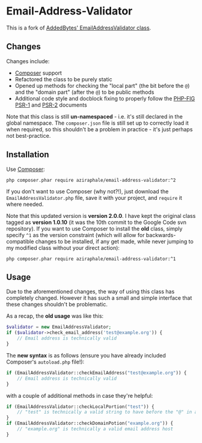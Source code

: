 Email-Address-Validator
=======================

This is a fork of [AddedBytes' EmailAddressValidator class](https://code.google.com/p/php-email-address-validation/).

## Changes ##
Changes include:

- [Composer](https://getcomposer.org/) support
- Refactored the class to be purely static
- Opened up methods for checking the "local part" (the bit before the `@`) and the "domain part" (after the `@`) 
to be public methods
- Additional code style and docblock fixing to properly follow the [PHP-FIG PSR-1](http://www.php-fig.org/psr/psr-1/) 
and [PSR-2](http://www.php-fig.org/psr/psr-2/) documents

Note that this class is still **un-namespaced** - i.e. it's still declared in the global namespace. The `composer.json` 
file is still set up to correctly load it when required, so this shouldn't be a problem in practice - it's just perhaps
not best-practice.

## Installation ##
Use [Composer](https://getcomposer.org/):
```
php composer.phar require aziraphale/email-address-validator:^2
```

If you don't want to use Composer (why not?!), just download the `EmailAddressValidator.php` file, save it with your project, and `require` it where needed.

Note that this updated version is **version 2.0.0**. I have kept the original class tagged as **version 1.0.10** (it was the 10th commit to the Google Code svn repository). If you want to use Composer to install the **old** class, simply specify `^1` as the version constraint (which will allow for backwards-compatible changes to be installed, if any get made, while never jumping to my modified class without your direct action):
```
php composer.phar require aziraphale/email-address-validator:^1
```

## Usage ##
Due to the aforementioned changes, the way of using this class has completely changed. However it has such a small and simple interface that these changes shouldn't be problematic.

As a recap, the **old usage** was like this:
```php
$validator = new EmailAddressValidator;
if ($validator->check_email_address('test@example.org')) {
    // Email address is technically valid
}
```

The **new syntax** is as follows (ensure you have already included Composer's `autoload.php` file!):
```php
if (EmailAddressValidator::checkEmailAddress("test@example.org")) {
    // Email address is technically valid
}
```

with a couple of additional methods in case they're helpful:
```php
if (EmailAddressValidator::checkLocalPortion("test")) {
    // "test" is technically a valid string to have before the "@" in an email address
}
if (EmailAddressValidator::checkDomainPotion("example.org")) {
    // "example.org" is technically a valid email address host
}
```

